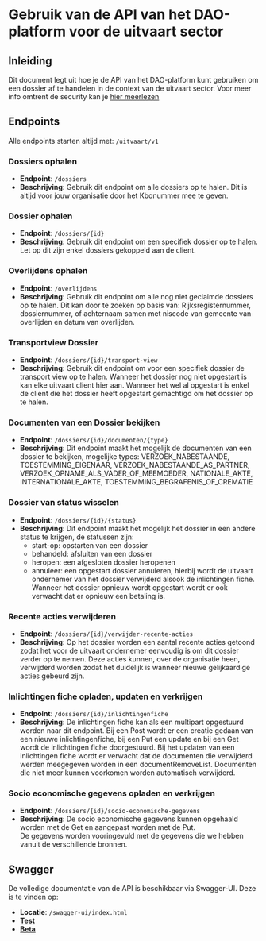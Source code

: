 # Gebruik van de API van het DAO-platform voor de uitvaart sector

## Inleiding

Dit document legt uit hoe je de API van het DAO-platform kunt gebruiken om een dossier af te handelen in de context van de uitvaart sector.
Voor meer info omtrent de security kan je [hier meerlezen](../../../burgerlijke-stand/doc/security/README.md)

## Endpoints
Alle endpoints starten altijd met: `/uitvaart/v1`

### Dossiers ophalen
- **Endpoint**: `/dossiers`
- **Beschrijving**: Gebruik dit endpoint om alle dossiers op te halen. Dit is altijd voor jouw organisatie door het Kbonummer mee te geven.

### Dossier ophalen
- **Endpoint**: `/dossiers/{id}`
- **Beschrijving**: Gebruik dit endpoint om een specifiek dossier op te halen. Let op dit zijn enkel dossiers gekoppeld aan de client.

### Overlijdens ophalen
- **Endpoint**: `/overlijdens`
- **Beschrijving**: Gebruik dit endpoint om alle nog niet geclaimde dossiers op te halen. Dit kan door te zoeken op basis van:
  Rijksregisternummer, dossiernummer, of achternaam samen met niscode van gemeente van overlijden en datum van overlijden.

### Transportview Dossier
- **Endpoint**: `/dossiers/{id}/transport-view`
- **Beschrijving**: Gebruik dit endpoint om voor een specifiek dossier de transport view op te halen. Wanneer het dossier nog niet opgestart is kan elke uitvaart client hier aan. 
  Wanneer het wel al opgestart is enkel de client die het dossier heeft opgestart gemachtigd om het dossier op te halen.

### Documenten van een Dossier bekijken
- **Endpoint**: `/dossiers/{id}/documenten/{type}`
- **Beschrijving**: Dit endpoint maakt het mogelijk de documenten van een dossier te bekijken, mogelijke types: VERZOEK_NABESTAANDE, 
  TOESTEMMING_EIGENAAR, VERZOEK_NABESTAANDE_AS_PARTNER, VERZOEK_OPNAME_ALS_VADER_OF_MEEMOEDER, NATIONALE_AKTE, INTERNATIONALE_AKTE, TOESTEMMING_BEGRAFENIS_OF_CREMATIE

### Dossier van status wisselen
- **Endpoint**: `/dossiers/{id}/{status}`
- **Beschrijving**: Dit endpoint maakt het mogelijk het dossier in een andere status te krijgen, de statussen zijn:
  - start-op: opstarten van een dossier
  - behandeld: afsluiten van een dossier
  - heropen: een afgesloten dossier heropenen
  - annuleer: een opgestart dossier annuleren, hierbij wordt de uitvaart ondernemer van het dossier verwijderd alsook de inlichtingen fiche.
    Wanneer het dossier opnieuw wordt opgestart wordt er ook verwacht dat er opnieuw een betaling is.

### Recente acties verwijderen
- **Endpoint**: `/dossiers/{id}/verwijder-recente-acties`
- **Beschrijving**: Op het dossier worden een aantal recente acties getoond zodat het voor de uitvaart ondernemer eenvoudig is om dit dossier verder op te nemen.
 Deze acties kunnen, over de organisatie heen, verwijderd worden zodat het duidelijk is wanneer nieuwe gelijkaardige acties gebeurd zijn.

### Inlichtingen fiche opladen, updaten en verkrijgen
- **Endpoint**: `/dossiers/{id}/inlichtingenfiche`
- **Beschrijving**: De inlichtingen fiche kan als een multipart opgestuurd worden naar dit endpoint. 
  Bij een Post wordt er een creatie gedaan van een nieuwe inlichtingenfiche, bij een Put een update en bij een Get wordt de inlichtingen fiche doorgestuurd.
  Bij het updaten van een inlichtingen fiche wordt er verwacht dat de documenten die verwijderd werden meegegeven worden in een documentRemoveList. Documenten die niet meer kunnen voorkomen worden automatisch verwijderd.


### Socio economische gegevens opladen en verkrijgen
- **Endpoint**: `/dossiers/{id}/socio-economische-gegevens`
- **Beschrijving**: De socio economische gegevens kunnen opgehaald worden met de Get en aangepast worden met de Put.  
  De gegevens worden vooringevuld met de gegevens die we hebben vanuit de verschillende bronnen.


## Swagger

De volledige documentatie van de API is beschikbaar via Swagger-UI. Deze is te vinden op:
- **Locatie**: `/swagger-ui/index.html`
- [**Test**](https://dao.api.test-athumi.eu/swagger-ui/index.html?urls.primaryName=Uitvaart%20sector)
- [**Beta**](https://dao.api.beta-athumi.eu/swagger-ui/index.html?urls.primaryName=Uitvaart%20sector)
